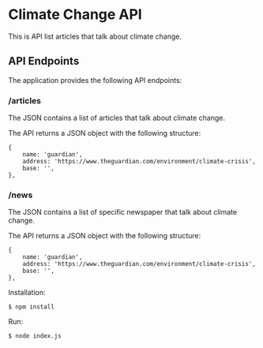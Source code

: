 # Climate Change API

<p>This is API list articles that talk about climate change.</p>
<h2>API Endpoints</h2>

<p>The application provides the following API endpoints:</p>

<h3>/articles</h3>
<p>The JSON contains a list of articles that talk about climate change.</p>
<p>The API returns a JSON object with the following structure:</p>
<pre><code>{
    name: 'guardian',
    address: 'https://www.theguardian.com/environment/climate-crisis',
    base: '',
},
</code></pre>

<h3>/news</h3>
<p>The JSON contains a list of specific newspaper that talk about climate change.</p>
<p>The API returns a JSON object with the following structure:</p>
<pre><code>{
    name: 'guardian',
    address: 'https://www.theguardian.com/environment/climate-crisis',
    base: '',
},
</code></pre> 


Installation:
 
`$ npm install`

Run:

`$ node index.js`
